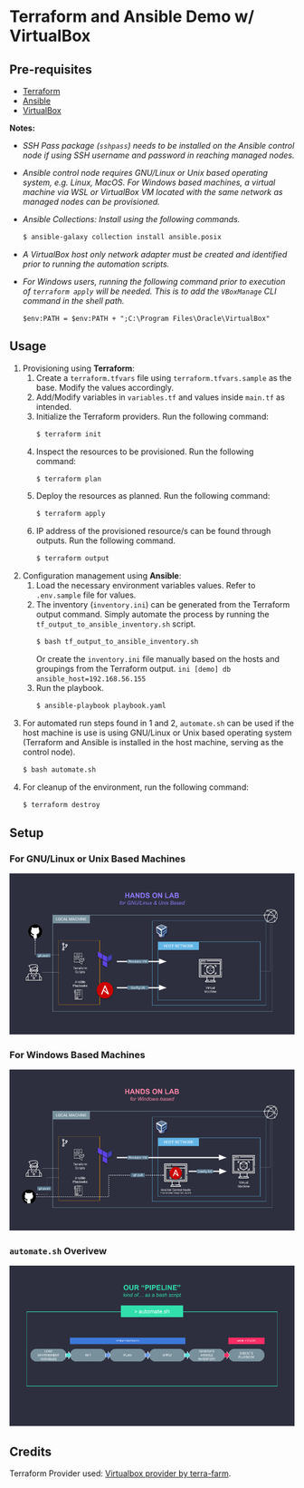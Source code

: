 # Terraform and Ansible Demo w/ VirtualBox

## Pre-requisites
- [Terraform](https://developer.hashicorp.com/terraform/tutorials/aws-get-started/install-cli)
- [Ansible](https://docs.ansible.com/ansible/latest/installation_guide/intro_installation.html)
- [VirtualBox](https://www.virtualbox.org/wiki/Downloads)

**Notes:**
- *SSH Pass package (`sshpass`) needs to be installed on the Ansible control node if using SSH username and password in reaching managed nodes.*
- *Ansible control node requires GNU/Linux or Unix based operating system, e.g. Linux, MacOS. For Windows based machines, a virtual machine via WSL or VirtualBox VM located with the same network as managed nodes can be provisioned.*
- *Ansible Collections: Install using the following commands.*
    ```bash
    $ ansible-galaxy collection install ansible.posix
    ```
- *A VirtualBox host only network adapter must be created and identified prior to running the automation scripts.*

- *For Windows users, running the following command prior to execution of `terraform apply` will be needed. This is to add the `VBoxManage` CLI command in the shell path.*
    ```
    $env:PATH = $env:PATH + ";C:\Program Files\Oracle\VirtualBox"
    ```

## Usage
1. Provisioning using **Terraform**:
    1. Create a `terraform.tfvars` file using `terraform.tfvars.sample` as the base. Modify the values accordingly.
    2. Add/Modify variables in `variables.tf` and values inside `main.tf` as intended.
    3. Initialize the Terraform providers. Run the following command:
        ```bash
        $ terraform init
        ```
    4. Inspect the resources to be provisioned. Run the following command:
        ```bash
        $ terraform plan
        ```
    5. Deploy the resources as planned. Run the following command:
        ```bash
        $ terraform apply
        ```
    6. IP address of the provisioned resource/s can be found through outputs. Run the following command.
        ```bash
        $ terraform output
        ```
2. Configuration management using **Ansible**:
    1. Load the necessary environment variables values. Refer to `.env.sample` file for values.
    2. The inventory (`inventory.ini`) can be generated from the Terraform output command. Simply automate the process by running the `tf_output_to_ansible_inventory.sh` script.
        ```bash
        $ bash tf_output_to_ansible_inventory.sh
        ```
        Or create the `inventory.ini` file manually based on the hosts and groupings from the Terraform output.
            ```ini
            [demo]
            db ansible_host=192.168.56.155
            ```
    3. Run the playbook.
        ```bash
        $ ansible-playbook playbook.yaml
        ```
3. For automated run steps found in 1 and 2, `automate.sh` can be used if the host machine is use is using GNU/Linux or Unix based operating system (Terraform and Ansible is installed in the host machine, serving as the control node).
    ```bash
    $ bash automate.sh
    ```
4. For cleanup of the environment, run the following command:
    ```bash
    $ terraform destroy
    ```

## Setup

### For GNU/Linux or Unix Based Machines
<img src="_assets/for_gnu-linux_unix.png">

### For Windows Based Machines
<img src="_assets/for_windows.png">

### `automate.sh` Overivew
<img src="_assets/automate.sh.png">

## Credits
Terraform Provider used: [Virtualbox provider by terra-farm](https://registry.terraform.io/providers/terra-farm/virtualbox/latest/docs).